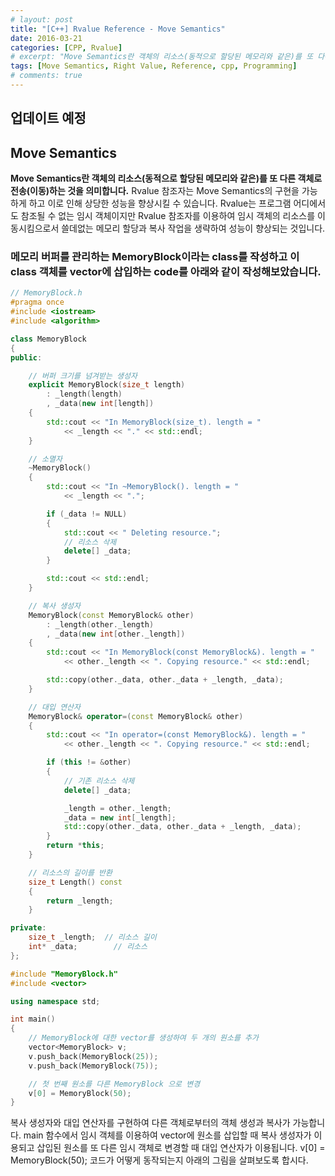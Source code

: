 ```yaml
---
# layout: post
title: "[C++] Rvalue Reference - Move Semantics"
date: 2016-03-21
categories: [CPP, Rvalue]
# excerpt: "Move Semantics란 객체의 리소스(동적으로 할당된 메모리와 같은)를 또 다른 객체로 전송(이동)하는 것을 의미"
tags: [Move Semantics, Right Value, Reference, cpp, Programming]
# comments: true
---
```


## 업데이트 예정

## Move Semantics

**Move Semantics란 객체의 리소스(동적으로 할당된 메모리와 같은)를 또 다른 객체로 전송(이동)하는 것을 의미합니다.** Rvalue 참조자는 Move Semantics의 구현을 가능하게 하고 이로 인해 상당한 성능을 향상시킬 수 있습니다. Rvalue는 프로그램 어디에서도 참조될 수 없는 임시 객체이지만 Rvalue 참조자를 이용하여 임시 객체의 리소스를 이동시킴으로서 쓸데없는 메모리 할당과 복사 작업을 생략하여 성능이 향상되는 것입니다.

### 메모리 버퍼를 관리하는 MemoryBlock이라는 class를 작성하고 이 class 객체를 vector에 삽입하는 code를 아래와 같이 작성해보았습니다.

```c++
// MemoryBlock.h
#pragma once
#include <iostream>
#include <algorithm>

class MemoryBlock
{
public:

    // 버퍼 크기를 넘겨받는 생성자
    explicit MemoryBlock(size_t length)
        : _length(length)
        , _data(new int[length])
    {
        std::cout << "In MemoryBlock(size_t). length = "
            << _length << "." << std::endl;
    }

    // 소멸자
    ~MemoryBlock()
    {
        std::cout << "In ~MemoryBlock(). length = "
            << _length << ".";

        if (_data != NULL)
        {
            std::cout << " Deleting resource.";
            // 리소스 삭제
            delete[] _data;
        }

        std::cout << std::endl;
    }

    // 복사 생성자
    MemoryBlock(const MemoryBlock& other)
        : _length(other._length)
        , _data(new int[other._length])
    {
        std::cout << "In MemoryBlock(const MemoryBlock&). length = "
            << other._length << ". Copying resource." << std::endl;

        std::copy(other._data, other._data + _length, _data);
    }

    // 대입 연산자
    MemoryBlock& operator=(const MemoryBlock& other)
    {
        std::cout << "In operator=(const MemoryBlock&). length = "
            << other._length << ". Copying resource." << std::endl;

        if (this != &other)
        {
            // 기존 리소스 삭제
            delete[] _data;

            _length = other._length;
            _data = new int[_length];
            std::copy(other._data, other._data + _length, _data);
        }
        return *this;
    }

    // 리소스의 길이를 반환
    size_t Length() const
    {
        return _length;
    }

private:
    size_t _length;  // 리소스 길이
    int* _data;        // 리소스
};

#include "MemoryBlock.h"
#include <vector>

using namespace std;

int main()
{
    // MemoryBlock에 대한 vector를 생성하여 두 개의 원소를 추가
    vector<MemoryBlock> v;
    v.push_back(MemoryBlock(25));
    v.push_back(MemoryBlock(75));

    // 첫 번째 원소를 다른 MemoryBlock 으로 변경
    v[0] = MemoryBlock(50);
}
```
복사 생성자와 대입 연산자를 구현하여 다른 객체로부터의 객체 생성과 복사가 가능합니다. main 함수에서 임시 객체를 이용하여 vector에 원소를 삽입할 때 복사 생성자가 이용되고 삽입된 원소를 또 다른 임시 객체로 변경할 때 대입 연산자가 이용됩니다.
v[0] = MemoryBlock(50); 코드가 어떻게 동작되는지 아래의 그림을 살펴보도록 합시다.
